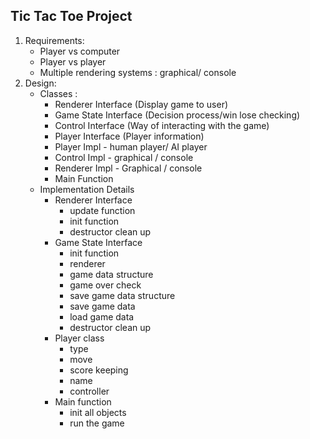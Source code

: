## Tic Tac Toe Project

1. Requirements:
   - Player vs computer
   - Player vs player
   - Multiple rendering systems : graphical/ console
2. Design:
   - Classes :
     - Renderer Interface (Display game to user)
     - Game State Interface (Decision process/win lose checking)
     - Control Interface (Way of interacting with the game)
     - Player Interface (Player information)
     - Player Impl - human player/ AI player
     - Control Impl - graphical / console
     - Renderer Impl - Graphical / console
     - Main Function
   - Implementation Details
     - Renderer Interface
       - update function
       - init function
       - destructor clean up
     - Game State Interface
       - init function
       - renderer
       - game data structure
       - game over check
       - save game data structure
       - save game data
       - load game data
       - destructor clean up
     - Player class
       - type
       - move
       - score keeping
       - name
       - controller
     - Main function
       - init all objects
       - run the game
